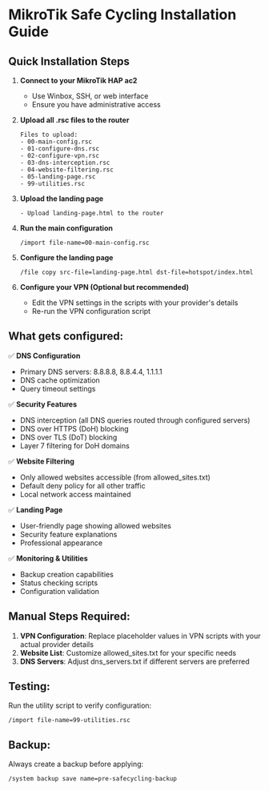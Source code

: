 # MikroTik Safe Cycling Installation Guide

## Quick Installation Steps

1. **Connect to your MikroTik HAP ac2**
   - Use Winbox, SSH, or web interface
   - Ensure you have administrative access

2. **Upload all .rsc files to the router**
   ```
   Files to upload:
   - 00-main-config.rsc
   - 01-configure-dns.rsc
   - 02-configure-vpn.rsc
   - 03-dns-interception.rsc
   - 04-website-filtering.rsc
   - 05-landing-page.rsc
   - 99-utilities.rsc
   ```

3. **Upload the landing page**
   ```
   - Upload landing-page.html to the router
   ```

4. **Run the main configuration**
   ```routeros
   /import file-name=00-main-config.rsc
   ```

5. **Configure the landing page**
   ```routeros
   /file copy src-file=landing-page.html dst-file=hotspot/index.html
   ```

6. **Configure your VPN (Optional but recommended)**
   - Edit the VPN settings in the scripts with your provider's details
   - Re-run the VPN configuration script

## What gets configured:

✅ **DNS Configuration**
- Primary DNS servers: 8.8.8.8, 8.8.4.4, 1.1.1.1
- DNS cache optimization
- Query timeout settings

✅ **Security Features**
- DNS interception (all DNS queries routed through configured servers)
- DNS over HTTPS (DoH) blocking
- DNS over TLS (DoT) blocking
- Layer 7 filtering for DoH domains

✅ **Website Filtering**
- Only allowed websites accessible (from allowed_sites.txt)
- Default deny policy for all other traffic
- Local network access maintained

✅ **Landing Page**
- User-friendly page showing allowed websites
- Security feature explanations
- Professional appearance

✅ **Monitoring & Utilities**
- Backup creation capabilities
- Status checking scripts
- Configuration validation

## Manual Steps Required:

1. **VPN Configuration**: Replace placeholder values in VPN scripts with your actual provider details
2. **Website List**: Customize allowed_sites.txt for your specific needs
3. **DNS Servers**: Adjust dns_servers.txt if different servers are preferred

## Testing:

Run the utility script to verify configuration:
```routeros
/import file-name=99-utilities.rsc
```

## Backup:

Always create a backup before applying:
```routeros
/system backup save name=pre-safecycling-backup
```